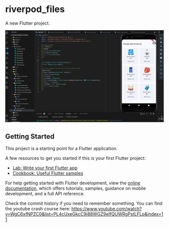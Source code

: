 # riverpod_files

A new Flutter project.

![Riverpod Fundamentals Tutorial](./assets/giff/flutter_fundamentals.gif)

## Getting Started

This project is a starting point for a Flutter application.

A few resources to get you started if this is your first Flutter project:

- [Lab: Write your first Flutter app](https://docs.flutter.dev/get-started/codelab)
- [Cookbook: Useful Flutter samples](https://docs.flutter.dev/cookbook)

For help getting started with Flutter development, view the
[online documentation](https://docs.flutter.dev/), which offers tutorials,
samples, guidance on mobile development, and a full API reference.

Check the commit history if you need to remember something.
You can find the youtube crash course here:
https://www.youtube.com/watch?v=WgC6xfNPZC0&list=PL4cUxeGkcC9i88WGZ9eIfQUWRgPstLFLp&index=11
